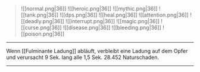> ![[normal.png|36]] ![[heroic.png|36]] ![[mythic.png|36]]
> ![[tank.png|36]] ![[dps.png|36]] ![[heal.png|36]]
> ![[attention.png|36]] ![[deadly.png|36]] ![[interrupt.png|36]]
> ![[magic.png|36]] ![[curse.png|36]] ![[disease.png|36]] ![[bleeding.png|36]] ![[poison.png|36]] 

***
Wenn [[Fulminante Ladung]] abläuft, verbleibt eine Ladung auf dem Opfer und verursacht 9 Sek. lang alle 1,5 Sek. 28.452 Naturschaden.

***
